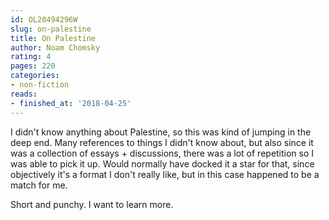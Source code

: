 ```yaml
---
id: OL20494296W
slug: on-palestine
title: On Palestine
author: Noam Chomsky
rating: 4
pages: 220
categories:
- non-fiction
reads:
- finished_at: '2018-04-25'
---
```

I didn't know anything about Palestine, so this was kind of jumping in the deep end. Many references to things I didn't know about, but also since it was a collection of essays + discussions, there was a lot of repetition so I was able to pick it up. Would normally have docked it a star for that, since objectively it's a format I don't really like, but in this case happened to be a match for me.

Short and punchy. I want to learn more.
